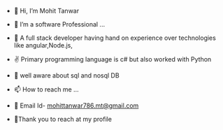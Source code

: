 - 👋 Hi, I’m Mohit Tanwar
- 👀 I’m a software Professional ...
- 🌱 A full stack developer having hand on experience over technologies like  angular,Node.js,
- ✌  Primary programming language is c# but also worked with Python
- 🎉 well aware about sql and nosql DB

- 📫 How to reach me ...
- 🧾 Email Id- mohittanwar786.mt@gmail.com

- 💚Thank you to reach at my profile

